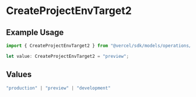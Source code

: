# CreateProjectEnvTarget2

## Example Usage

```typescript
import { CreateProjectEnvTarget2 } from "@vercel/sdk/models/operations/createprojectenv.js";

let value: CreateProjectEnvTarget2 = "preview";
```

## Values

```typescript
"production" | "preview" | "development"
```